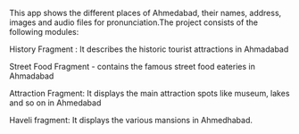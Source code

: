 This app shows the different places of Ahmedabad, their names, address, images and audio files for pronunciation.The project consists of the following modules:

History Fragment : It describes the historic tourist attractions in Ahmadabad

Street Food Fragment - contains the famous street food eateries in Ahmadabad

Attraction Fragment: It displays the main attraction spots like museum, lakes and so on in Ahmedabad 

Haveli fragment: It displays the various mansions in Ahmedhabad.
